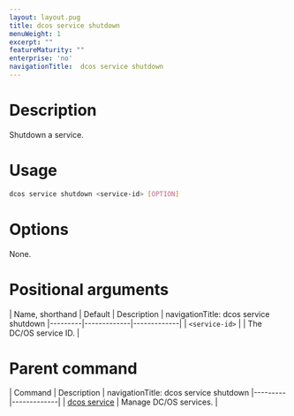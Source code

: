 ```yaml
---
layout: layout.pug
title: dcos service shutdown
menuWeight: 1
excerpt: ""
featureMaturity: ""
enterprise: 'no'
navigationTitle:  dcos service shutdown
---
```


<!-- This source repo for this topic is https://github.com/dcos/dcos-docs -->


# Description
Shutdown a service.

# Usage

```bash
dcos service shutdown <service-id> [OPTION]
```

# Options

None. 

# Positional arguments

| Name, shorthand | Default | Description |
navigationTitle:  dcos service shutdown
|---------|-------------|-------------|
| `<service-id>`   |             | The DC/OS service ID. |

# Parent command

| Command | Description |
navigationTitle:  dcos service shutdown
|---------|-------------|
| [dcos service](/docs/1.10/cli/command-reference/dcos-service/)   | Manage DC/OS services. | 
